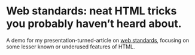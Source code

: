# Web standards: neat HTML tricks you probably haven’t heard about.

A demo for my presentation-turned-article on [web standards](https://en.wikipedia.org/wiki/Web_standards), focusing on some lesser known or underused features of HTML.
